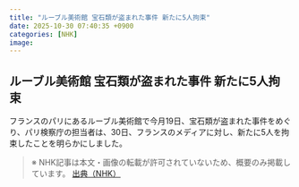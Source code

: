 ```yaml
---
title: "ルーブル美術館 宝石類が盗まれた事件 新たに5人拘束"
date: 2025-10-30 07:40:35 +0900
categories: [NHK]
image: 
---
```

## ルーブル美術館 宝石類が盗まれた事件 新たに5人拘束

フランスのパリにあるルーブル美術館で今月19日、宝石類が盗まれた事件をめぐり、パリ検察庁の担当者は、30日、フランスのメディアに対し、新たに5人を拘束したことを明らかにしました。

> ※ NHK記事は本文・画像の転載が許可されていないため、概要のみ掲載しています。
[出典（NHK）](http://www3.nhk.or.jp/news/html/20251030/k10014963431000.html)
